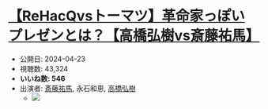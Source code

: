 # [【ReHacQvsトーマツ】革命家っぽいプレゼンとは？【高橋弘樹vs斎藤祐馬】](https://www.youtube.com/watch?v=bbrHZLPAeQE)
-   公開日: 2024-04-23
-   視聴数: 43,324
-   **いいね数: 546**
-   出演者: [斎藤祐馬](/rehacq_fan/people/斎藤祐馬 "wikilink"), 永石和恵, [高橋弘樹](/rehacq_fan/people/高橋弘樹 "wikilink")
    - [![](https://img.youtube.com/vi/bbrHZLPAeQE/hqdefault.jpg)](https://www.youtube.com/watch?v=bbrHZLPAeQE)
